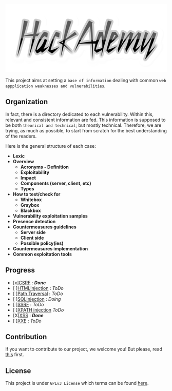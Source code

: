 ![HackAcademy Logo](Vulnerabilities/XSS/items/coollogo_com-309731270.png)

This project aims at setting a `base of information` dealing with common `web appplication weaknesses and vulnerabilities`.

## Organization
In fact, there is a directory dedicated to each vulnerability. Within this, relevant and consistent information are fed. This information is supposed to be both `theorical and technical`; but mostly technical.
Therefore, we are trying, as much as possible, to start from scratch for the best understanding of the readers.

Here is the general structure of each case:
* **Lexic**
* **Overview** 
   * **Acronyms - Definition**
   * **Exploitability**
   * **Impact**
   * **Components (server, client, etc)**
   * **Types**
* **How to test/check for**
   * **Whitebox**
   * **Graybox**
   * **Blackbox**
* **Vulnerability exploitation samples**
* **Presence detection**
* **Countermeasures guidelines**
   * **Server side**
   * **Client side**
   * **Possible policy(ies)**
* **Countermeasures implementation**
* **Common exploitation tools** 

## Progress
* [x][CSRF](Vulnerabilities/CSRF/README.md) : ***Done*** 
* [ ][HTMLInjection](Vulnerabilities/README.md) : *ToDo*
* [ ][Path Traversal](Vulnerabilities/README.md) : *ToDo*
* [ ][SQLInjection](Vulnerabilities/SQL_Injection/README.md) : *Doing*
* [ ][SSRF](Vulnerabilities/README.md) : *ToDo*
* [ ][XPATH injection](Vulnerabilities/XPATH/README.md) *ToDo*
* [X][XSS](Vulnerabilities/XSS/README.md) : ***Done***
* [ ][XXE](Vulnerabilities/XXE/README.md) : *ToDo*

## Contribution
If you want to contribute to our project, we welcome you! 
But please, read [this](CONTRIBUTION.md) first.

## License
This project is under `GPLv3 License` which terms can be found [here](LICENSE).
